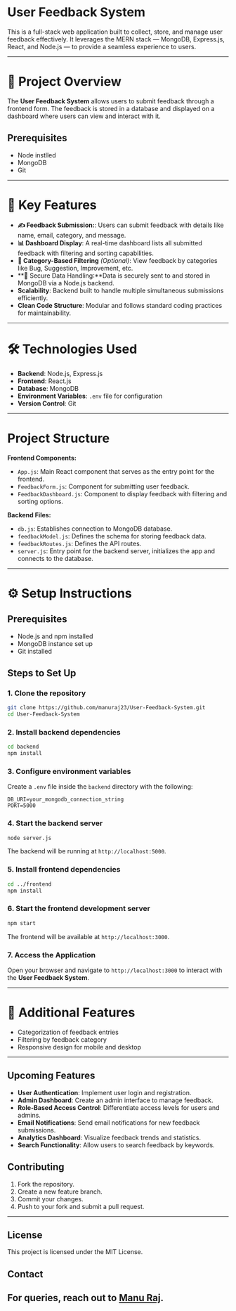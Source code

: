 # User Feedback System

This is a full-stack web application built to collect, store, and manage user feedback effectively. It leverages the MERN stack — MongoDB, Express.js, React, and Node.js — to provide a seamless experience to users.

---


# 📖 Project Overview

The **User Feedback System** allows users to submit feedback through a frontend form. The feedback is stored in a database and displayed on a dashboard where users can view and interact with it.

## Prerequisites
- Node instlled
- MongoDB
- Git

---
# 🚀 Key Features

- **✍️ Feedback Submission:**: Users can submit feedback with details like name, email, category, and message.
- **📊 Dashboard Display**:  A real-time dashboard lists all submitted feedback with filtering and sorting capabilities.
- **📂 Category-Based Filtering** *(Optional)*: View feedback by categories like Bug, Suggestion, Improvement, etc.
- **🔐 Secure Data Handling:**Data is securely sent to and stored in MongoDB via a Node.js backend.
- **Scalability**: Backend built to handle multiple simultaneous submissions efficiently.
- **Clean Code Structure**: Modular and follows standard coding practices for maintainability.

---

# 🛠 Technologies Used

- **Backend**: Node.js, Express.js
- **Frontend**: React.js
- **Database**: MongoDB
- **Environment Variables**: `.env` file for configuration
- **Version Control**: Git

---

#  Project Structure

**Frontend Components:**
- `App.js`: Main React component that serves as the entry point for the frontend.
- `FeedbackForm.js`: Component for submitting user feedback.
- `FeedbackDashboard.js`: Component to display feedback with filtering and sorting options.

**Backend Files:**
- `db.js`: Establishes connection to MongoDB database.
- `feedbackModel.js`: Defines the schema for storing feedback data.
- `feedbackRoutes.js`: Defines the API routes.
- `server.js`: Entry point for the backend server, initializes the app and connects to the database.


---

# ⚙️ Setup Instructions

## Prerequisites

- Node.js and npm installed
- MongoDB instance set up
- Git installed

## Steps to Set Up

### 1. Clone the repository

```bash
git clone https://github.com/manuraj23/User-Feedback-System.git
cd User-Feedback-System
```

### 2. Install backend dependencies

```bash
cd backend
npm install
```

### 3. Configure environment variables

Create a `.env` file inside the `backend` directory with the following:

```env
DB_URI=your_mongodb_connection_string
PORT=5000
```

### 4. Start the backend server

```bash
node server.js
```

The backend will be running at `http://localhost:5000`.

### 5. Install frontend dependencies

```bash
cd ../frontend
npm install
```

### 6. Start the frontend development server

```bash
npm start
```

The frontend will be available at `http://localhost:3000`.

### 7. Access the Application

Open your browser and navigate to `http://localhost:3000` to interact with the **User Feedback System**.


---

# 🎯 Additional Features

- Categorization of feedback entries
- Filtering by feedback category
- Responsive design for mobile and desktop

---

## Upcoming Features
- **User Authentication**: Implement user login and registration.
- **Admin Dashboard**: Create an admin interface to manage feedback.
- **Role-Based Access Control**: Differentiate access levels for users and admins.
- **Email Notifications**: Send email notifications for new feedback submissions.
- **Analytics Dashboard**: Visualize feedback trends and statistics.
- **Search Functionality**: Allow users to search feedback by keywords.

## Contributing
1. Fork the repository.
2. Create a new feature branch.
3. Commit your changes.
4. Push to your fork and submit a pull request.

---
## License
This project is licensed under the MIT License.

## Contact
For queries, reach out to [Manu Raj](mailto:manuraj082004@gmail.com).
---




